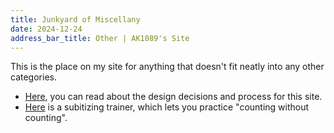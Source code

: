 ```yaml
---
title: Junkyard of Miscellany
date: 2024-12-24
address_bar_title: Other | AK1089's Site
---
```


This is the place on my site for anything that doesn't fit neatly into any other categories.

- [Here](design), you can read about the design decisions and process for this site.
- [Here](subitizing) is a subitizing trainer, which lets you practice "counting without counting".